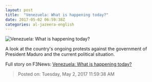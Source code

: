 ```yaml
---
layout: post
title:  "Venezuela: What is happening today?"
date: 2017-05-02 06:59:38Z
categories: al-jazeera-english
---
```


![Venezuela: What is happening today?](http://www.aljazeera.com/mritems/Images/2017/4/18/5e4e270512a64ee39bd91945483cfcf8_18.jpg)

A look at the country's ongoing protests against the government of President Maduro and the current political situation.


Full story on F3News: [Venezuela: What is happening today?](http://www.f3nws.com/n/qzXUeC)

> Posted on: Tuesday, May 2, 2017 11:59:38 AM
